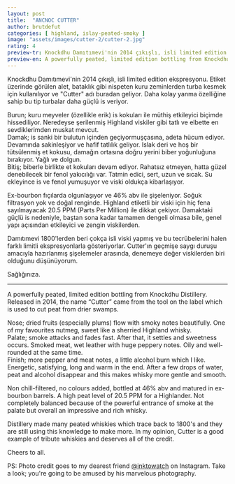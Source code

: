 ```yaml
---
layout: post
title:  "ANCNOC CUTTER"
author: brutdefut
categories: [ highland, islay-peated-smoky ]
image: "assets/images/cutter-2/cutter-2.jpg"
rating: 4
preview-tr: Knockdhu Damıtımevi'nin 2014 çıkışlı, isli limited edition ekspresyonu.
preview-en: A powerfully peated, limited edition bottling from Knockdhu Distillery.
---
```


Knockdhu Damıtımevi'nin 2014 çıkışlı, isli limited edition ekspresyonu. Etiket üzerinde görülen alet, bataklık gibi nispeten kuru zeminlerden turba kesmek için kullanılıyor ve "Cutter" adı buradan geliyor. Daha kolay yanma özelliğine sahip bu tip turbalar daha güçlü is veriyor. 

Burun; kuru meyveler (özellikle erik) is kokuları ile müthiş etkileyici biçimde hissediliyor. Neredeyse şerilenmiş Highland viskiler gibi tatlı ve elbette en sevdiklerimden muskat mevcut.  
Damak; is sanki bir bulutun içinden geçiyormuşçasına, adeta hücum ediyor. Devamında sakinleşiyor ve hafif tatlılık geliyor. Islak deri ve hoş bir tütsülenmiş et kokusu, damağın ortasına doğru yerini biber yoğunluğuna bırakıyor. Yağlı ve dolgun.  
Bitiş; biberle birlikte et kokuları devam ediyor. Rahatsız etmeyen, hatta güzel denebilecek bir fenol yakıcılığı var. Tatmin edici, sert, uzun ve sıcak. Su ekleyince is ve fenol yumuşuyor ve viski oldukça kibarlaşıyor.

Ex-bourbon fıçılarda olgunlaşıyor ve 46% abv ile şişeleniyor. Soğuk filtrasyon yok ve doğal renginde. Highland etiketli bir viski için hiç fena sayılmayacak 20.5 PPM (Parts Per Million) ile dikkat çekiyor. Damaktaki güçlü is nedeniyle, baştan sona kadar tamamen dengeli olmasa bile, genel yapı açısından etkileyici ve zengin viskilerden.

Damıtımevi 1800'lerden beri çokça isli viski yapmış ve bu tecrübelerini halen farklı limitli ekspresyonlarla gösteriyorlar. Cutter'ın geçmişe saygı duruşu amacıyla hazırlanmış şişelemeler arasında, denemeye değer viskilerden biri olduğunu düşünüyorum. 

Sağlığınıza.

----------------------------------------------------------------------

<p id="english"></p>

A powerfully peated, limited edition bottling from Knockdhu Distillery. Released in 2014, the name “Cutter” came from the tool on the label which is used to cut peat from drier swamps. 

Nose; dried fruits (especially plums) flow with smoky notes beautifully. One of my favourites nutmeg, sweet like a sherried Highland whisky.  
Palate; smoke attacks and fades fast. After that, it settles and sweetness occurs. Smoked meat, wet leather with huge peppery notes. Oily and well-rounded at the same time.  
Finish; more pepper and meat notes, a little alcohol burn which I like. Energetic, satisfying, long and warm in the end. After a few drops of water, peat and alcohol disappear and this makes whisky more gentle and smooth.

Non chill-filtered, no colours added, bottled at 46% abv and matured in ex-bourbon barrels. A high peat level of 20.5 PPM for a Highlander. Not completely balanced because of the powerful entrance of smoke at the palate but overall an impressive and rich whisky.

Distillery made many peated whiskies which trace back to 1800's and they are still using this knowledge to make more. In my opinion, Cutter is a good example of tribute whiskies and deserves all of the credit. 

Cheers to all.

PS: Photo credit goes to my dearest friend <a target= "_blank" href="https://www.instagram.com/inktowatch">@inktowatch</a> on Instagram. Take a look; you're going to be amused by his marvelous photography. 
